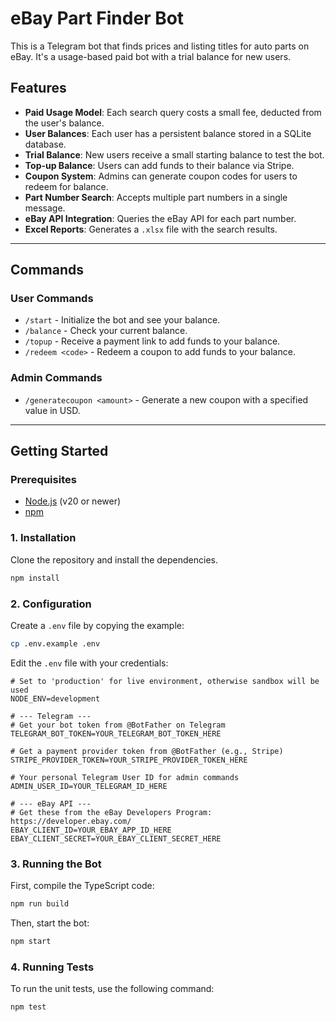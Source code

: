 # eBay Part Finder Bot

This is a Telegram bot that finds prices and listing titles for auto parts on eBay. It's a usage-based paid bot with a trial balance for new users.

## Features

- **Paid Usage Model**: Each search query costs a small fee, deducted from the user's balance.
- **User Balances**: Each user has a persistent balance stored in a SQLite database.
- **Trial Balance**: New users receive a small starting balance to test the bot.
- **Top-up Balance**: Users can add funds to their balance via Stripe.
- **Coupon System**: Admins can generate coupon codes for users to redeem for balance.
- **Part Number Search**: Accepts multiple part numbers in a single message.
- **eBay API Integration**: Queries the eBay API for each part number.
- **Excel Reports**: Generates a `.xlsx` file with the search results.

---

## Commands

### User Commands
- `/start` - Initialize the bot and see your balance.
- `/balance` - Check your current balance.
- `/topup` - Receive a payment link to add funds to your balance.
- `/redeem <code>` - Redeem a coupon to add funds to your balance.

### Admin Commands
- `/generatecoupon <amount>` - Generate a new coupon with a specified value in USD.

---

## Getting Started

### Prerequisites

- [Node.js](https://nodejs.org/) (v20 or newer)
- [npm](https://www.npmjs.com/)

### 1. Installation

Clone the repository and install the dependencies.

```bash
npm install
```

### 2. Configuration

Create a `.env` file by copying the example:

```bash
cp .env.example .env
```

Edit the `.env` file with your credentials:

```dotenv
# Set to 'production' for live environment, otherwise sandbox will be used
NODE_ENV=development

# --- Telegram ---
# Get your bot token from @BotFather on Telegram
TELEGRAM_BOT_TOKEN=YOUR_TELEGRAM_BOT_TOKEN_HERE

# Get a payment provider token from @BotFather (e.g., Stripe)
STRIPE_PROVIDER_TOKEN=YOUR_STRIPE_PROVIDER_TOKEN_HERE

# Your personal Telegram User ID for admin commands
ADMIN_USER_ID=YOUR_TELEGRAM_ID_HERE

# --- eBay API ---
# Get these from the eBay Developers Program: https://developer.ebay.com/
EBAY_CLIENT_ID=YOUR_EBAY_APP_ID_HERE
EBAY_CLIENT_SECRET=YOUR_EBAY_CLIENT_SECRET_HERE
```

### 3. Running the Bot

First, compile the TypeScript code:

```bash
npm run build
```

Then, start the bot:

```bash
npm start
```

### 4. Running Tests

To run the unit tests, use the following command:

```bash
npm test
```
